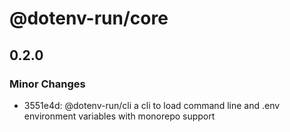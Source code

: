 # @dotenv-run/core

## 0.2.0

### Minor Changes

- 3551e4d: @dotenv-run/cli a cli to load command line and .env environment variables with monorepo support
